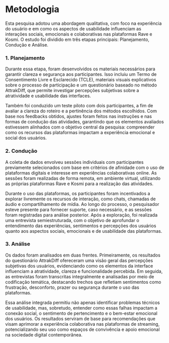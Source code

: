 # Metodologia

Esta pesquisa adotou uma abordagem qualitativa, com foco na experiência do usuário e em como os aspectos de usabilidade influenciam as interações sociais, emocionais e colaborativas nas plataformas Rave e Kosmi. O estudo foi dividido em três etapas principais: Planejamento, Condução e Análise.

### **1. Planejamento**
Durante essa etapa, foram desenvolvidos os materiais necessários para garantir clareza e segurança aos participantes. Isso incluiu um Termo de Consentimento Livre e Esclarecido (TCLE), materiais visuais explicativos sobre o processo de participação e um questionário baseado no método AttrakDiff, que permite investigar percepções subjetivas sobre a atratividade e usabilidade das interfaces.

Também foi conduzido um teste piloto com dois participantes, a fim de avaliar a clareza do roteiro e a pertinência dos métodos escolhidos. Com base nos feedbacks obtidos, ajustes foram feitos nas instruções e nas formas de condução das atividades, garantindo que os elementos avaliados estivessem alinhados com o objetivo central da pesquisa: compreender como os recursos das plataformas impactam a experiência emocional e social dos usuários.

### **2. Condução**
A coleta de dados envolveu sessões individuais com participantes previamente selecionados com base em critérios de afinidade com o uso de plataformas digitais e interesse em experiências colaborativas online. As sessões foram realizadas de forma remota, em ambiente virtual, utilizando as próprias plataformas Rave e Kosmi para a realização das atividades.

Durante o uso das plataformas, os participantes foram incentivados a explorar livremente os recursos de interação, como chats, chamadas de áudio e compartilhamento de mídia. Ao longo do processo, o pesquisador esteve presente para fornecer suporte, caso necessário, e as sessões foram registradas para análise posterior. Após a exploração, foi realizada uma entrevista semiestruturada, com o objetivo de aprofundar o entendimento das experiências, sentimentos e percepções dos usuários quanto aos aspectos sociais, emocionais e de usabilidade das plataformas.

### **3. Análise**
Os dados foram analisados em duas frentes. Primeiramente, os resultados do questionário AttrakDiff ofereceram uma visão geral das percepções subjetivas dos usuários, evidenciando como os elementos da interface influenciam a atratividade, clareza e funcionalidade percebida. Em seguida, as entrevistas foram transcritas integralmente e analisadas por meio de codificação temática, destacando trechos que refletiam sentimentos como frustração, desconforto, prazer ou segurança durante o uso das plataformas.

Essa análise integrada permitiu não apenas identificar problemas técnicos de usabilidade, mas, sobretudo, entender como essas falhas impactam a conexão social, o sentimento de pertencimento e o bem-estar emocional dos usuários. Os resultados serviram de base para recomendações que visam aprimorar a experiência colaborativa nas plataformas de streaming, potencializando seu uso como espaços de convivência e apoio emocional na sociedade digital contemporânea.